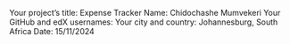 Your project’s title: Expense Tracker
Name: Chidochashe Mumvekeri
Your GitHub and edX usernames: 
Your city and country: Johannesburg, South Africa
Date: 15/11/2024
